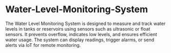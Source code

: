 # Water-Level-Monitoring-System
The Water Level Monitoring System is designed to measure and track water levels in tanks or reservoirs using sensors such as ultrasonic or float sensors. It prevents overflow, indicates low levels, and ensures efficient water usage. The system can display readings, trigger alarms, or send alerts via IoT for remote monitoring.
